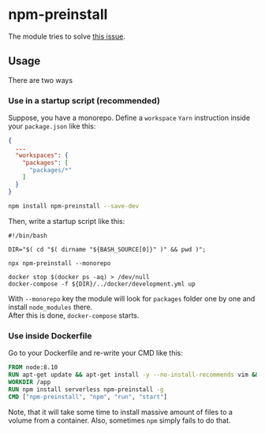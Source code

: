 # npm-preinstall

The module tries to solve [this issue](https://stackoverflow.com/questions/30043872/docker-compose-node-modules-not-present-in-a-volume-after-npm-install-succeeds).

## Usage

There are two ways

### Use in a startup script (recommended)

Suppose, you have a monorepo. Define a `workspace` `Yarn` instruction inside your `package.json` like this:
~~~~json
{
  ...
  "workspaces": {
    "packages": [
      "packages/*"
    ]
  }
}
~~~~

~~~~bash
npm install npm-preinstall --save-dev
~~~~

Then, write a startup script like this:

~~~~
#!/bin/bash

DIR="$( cd "$( dirname "${BASH_SOURCE[0]}" )" && pwd )";

npx npm-preinstall --monorepo

docker stop $(docker ps -aq) > /dev/null
docker-compose -f ${DIR}/../docker/development.yml up
~~~~

With `--monorepo` key the module will look for `packages` folder one by one and install `node_modules` there.<br />
After this is done, `docker-compose` starts.

### Use inside Dockerfile

Go to your Dockerfile and re-write your CMD like this:
~~~~dockerfile
FROM node:8.10
RUN apt-get update && apt-get install -y --no-install-recommends vim && apt-get clean
WORKDIR /app
RUN npm install serverless npm-preinstall -g
CMD ["npm-preinstall", "npm", "run", "start"]
~~~~

Note, that it will take some time to install massive amount of files to a volume from a container. Also, sometimes `npm` simply fails to do that.
